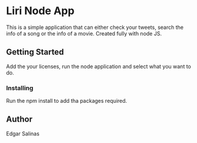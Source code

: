 # Liri Node App

This is a simple application that can either check your tweets, search the info of a song or the info of a movie.
Created fully with node JS.

## Getting Started

Add the your licenses, run the node application and select what you want to do.


### Installing

Run the npm install to add tha packages required.


## Author

Edgar Salinas
